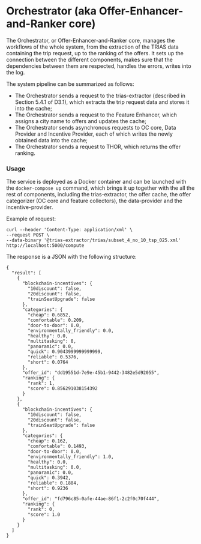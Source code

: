 # Orchestrator (aka Offer-Enhancer-and-Ranker core)

The Orchestrator, or Offer-Enhancer-and-Ranker core, manages the workflows of the whole system, from the extraction of the TRIAS data containing the trip request, up to the ranking of the offers. It sets up the connection between the different components, makes sure that the dependencies between them are respected, handles the errors, writes into the log. 

The system pipeline can be summarized as follows: 

- The Orchestrator sends a request to the trias-extractor (described in Section 5.4.1 of D3.1), which extracts the trip request data and stores it into the cache; 
- The Orchestrator sends a request to the Feature Enhancer, which assigns a city name to offers and updates the cache; 
- The Orchestrator sends asynchronous requests to OC core, Data Provider and Incentive Provider, each of which writes the newly obtained data into the cache; 
- The Orchestrator sends a request to THOR, which returns the offer ranking. 

 ### Usage 

The service is deployed as a Docker container and can be launched with the `docker-compose up` command, which brings it up together with the all the rest of components, including the trias-extractor, the offer cache, the offer categorizer (OC core and feature collectors), the data-provider and the incentive-provider.

Example of request:

```
curl --header 'Content-Type: application/xml' \
--request POST \
--data-binary '@trias-extractor/trias/subset_4_no_10_tsp_025.xml' 
http://localhost:5000/compute
```

The response is a JSON with the following structure: 
```
{ 
  "result": [ 
    { 
      "blockchain-incentives": { 
        "10discount": false,  
        "20discount": false,  
        "trainSeatUpgrade": false 
      },  
      "categories": { 
        "cheap": 0.6852,  
        "comfortable": 0.209,  
        "door-to-door": 0.0,  
        "environmentally_friendly": 0.0,  
        "healthy": 0.0,  
        "multitasking": 0,  
        "panoramic": 0.0,  
        "quick": 0.9043999999999999,  
        "reliable": 0.5376,  
        "short": 0.0764 
      },  
      "offer_id": "dd19551d-7e9e-45b1-9442-3482e5d92055",  
      "ranking": { 
        "rank": 1,  
        "score": 0.856291038154392 
      } 
    },  
    { 
      "blockchain-incentives": { 
        "10discount": false,  
        "20discount": false,  
        "trainSeatUpgrade": false 
      },  
      "categories": { 
        "cheap": 0.162,  
        "comfortable": 0.1493,  
        "door-to-door": 0.0,  
        "environmentally_friendly": 1.0,  
        "healthy": 0.0,  
        "multitasking": 0.0,  
        "panoramic": 0.0,  
        "quick": 0.3942,  
        "reliable": 0.1884,  
        "short": 0.9236 
      },  
      "offer_id": "fd796c85-0afe-44ae-86f1-2c2f0c70f444",  
      "ranking": { 
        "rank": 0,  
        "score": 1.0 
      } 
    } 
  ] 
}
```
